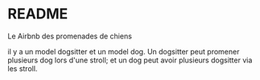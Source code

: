 # README

Le Airbnb des promenades de chiens

 il y a un model dogsitter et un model dog. Un dogsitter peut promener plusieurs dog lors d'une stroll; et un dog peut avoir plusieurs dogsitter via les stroll.

